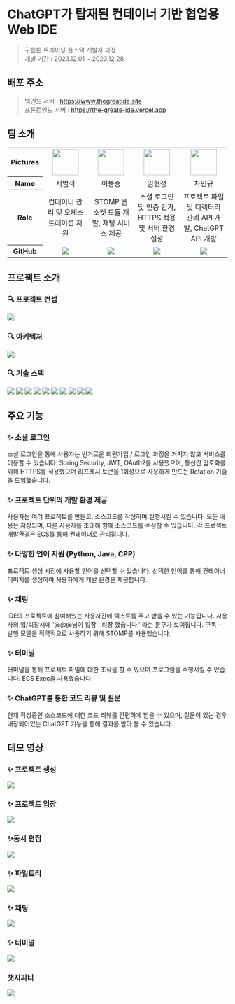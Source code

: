 <div align="">

# ChatGPT가 탑재된 컨테이너 기반 협업용 Web IDE

> 구름톤 트레이닝 풀스택 개발자 과정 <br>
> 개발 기간 : 2023.12.01 ~ 2023.12.28

## 배포 주소
> 백엔드 서버 : https://www.thegreatide.site <br>
> 프론트엔드 서버 : https://the-greate-ide.vercel.app
> 
## 팀 소개

<table width="500" align="center">
<tbody>
<tr>
<th>Pictures</th>
<td width="100" align="center">
<a href="https://github.com/sbslc2000">
<img src="https://avatars.githubusercontent.com/u/60257970?v=4" width="60" height="60">
</a>
</td>
<td width="100" align="center">
<a href="https://github.com/leebongseung">
<img src="https://avatars.githubusercontent.com/u/101985441?v=4" width="60" height="60">
</a>
</td>
<td width="100" align="center">
<a href="https://github.com/HJunng">
<img src="https://avatars.githubusercontent.com/u/56528404?v=4" width="60" height="60">
</a>
</td>
<td width="100" align="center">
<a href="https://github.com/charmingGyu">
<img src="https://avatars.githubusercontent.com/u/133394457?v=4" width="60" height="60">
</a>
</td>
</tr>
<tr>
<th>Name</th>
<td width="100" align="center">서범석</td>
<td width="100" align="center">이봉승</td>
<td width="100" align="center">임현정</td>
<td width="100" align="center">차민규</td>

</tr>
<tr>
<th>Role</th>
<td width="150" align="center">
컨테이너 관리 및 오케스트레이션 지원<br>
</td>
<td width="150" align="center">
STOMP 웹소켓 
모듈 개발, 
채팅 서비스 제공<br>
</td>
<td width="150" align="center">
소셜 로그인 및 인증 인가, HTTPS 적용 및 서버 환경 설정
<br>
</td>
<td width="150" align="center">
프로젝트 파일 및 디렉터리 관리 API 개발, ChatGPT API 개발
<br>
</td>
</tr>
<tr>
<th>GitHub</th>
<td width="100" align="center">
<a href="https://github.com/sbslc2000">
<img src="http://img.shields.io/badge/sbslc2000-green?style=social&logo=github"/>
</a>
</td>
<td width="100" align="center">
<a href="https://github.com/leebongseung">
<img src="http://img.shields.io/badge/leebongseung-green?style=social&logo=github"/>
</a>
</td>
<td width="100" align="center">
<a href="https://github.com/HJunng">
<img src="http://img.shields.io/badge/HJunng-green?style=social&logo=github"/>
</a>
</td>
<td width="100" align="center">
<a href="https://github.com/charmingGyu">
<img src="http://img.shields.io/badge/charmingGyu-green?style=social&logo=github"/>
</a>
</td>

</tr>
</tbody>
</table>

## 프로젝트 소개

### 🔍 프로젝트 컨셉
![](https://i.imgur.com/QCd2sfQ.png)

### 🔍 아키텍처
![](https://i.imgur.com/6LPYDSF.png)

### 🔍 기술 스택
<img src="https://img.shields.io/badge/java-007396?style=for-the-badge&logo=java&logoColor=white">

<img src="https://img.shields.io/badge/mysql-4479A1?style=for-the-badge&logo=mysql&logoColor=white">

<img src="https://img.shields.io/badge/springboot-6DB33F?style=for-the-badge&logo=springboot&logoColor=white">
<img src="https://img.shields.io/badge/NGINX-009639?style=for-the-badge&logo=NGINX&logoColor=white">
<img src="https://img.shields.io/badge/hibernate-59666C?style=for-the-badge&logo=hibernate&logoColor=white">

<img src="https://img.shields.io/badge/spring security-6DB33F?style=for-the-badge&logo=springsecurity&logoColor=white">
<img src="https://img.shields.io/badge/jwt-000000?style=for-the-badge&logo=JSONWebTokens&logoColor=white">
<img src="https://img.shields.io/badge/Amazon ECS-FF9900?style=for-the-badge&logo=amazonecs&logoColor=white">
<img src="https://img.shields.io/badge/Amazon RDS-527FFF?style=for-the-badge&logo=amazonrds&logoColor=white">
<img src="https://img.shields.io/badge/Amazon EC2-FF9900?style=for-the-badge&logo=amazonec2&logoColor=white">


## 주요 기능
### ✨ 소셜 로그인 
소셜 로그인을 통해 사용자는 번거로운 회원가입 / 로그인 과정을 거치지 않고 서비스를 이용할 수 있습니다. Spring Security, JWT, OAuth2를 사용했으며, 통신간 암호화를 위해 HTTPS를 적용했으며 리프레시 토큰을 1회성으로 사용하게 만드는 Rotation 기술을 도입했습니다.
### ✨ 프로젝트 단위의 개발 환경 제공
사용자는 여러 프로젝트를 만들고, 소스코드를 작성하며 실행시킬 수 있습니다. 모든 내용은 저장되며, 다른 사용자를 초대해 함께 소스코드를 수정할 수 있습니다. 각 프로젝트 개발환경은 ECS를 통해 컨테이너로 관리됩니다.
### ✨ 다양한 언어 지원 (Python, Java, CPP)
프로젝트 생성 시점에 사용할 언어를 선택할 수 있습니다. 선택한 언어를 통해 컨테이너 이미지를 생성하여 사용자에게 개발 환경을 제공합니다.
### ✨ 채팅
IDE의 프로젝트에 참여해있는 사용자간에 텍스트를 주고 받을 수 있는 기능입니다. 사용자의 입/퇴장시에 '@@@님이 입장 | 퇴장 했습니다.' 라는 문구가 보여집니다. 구독 - 발행 모델을 적극적으로 사용하기 위해 STOMP를 사용했습니다. 
### ✨ 터미널
터미널을 통해 프로젝트 파일에 대한 조작을 할 수 있으며 프로그램을 수행시킬 수 있습니다. ECS Exec을 사용했습니다.
### ✨ ChatGPT를 통한 코드 리뷰 및 질문
현재 작성중인 소스코드에 대한 코드 리뷰를 간편하게 받을 수 있으며, 질문이 있는 경우 내장되어있는 ChatGPT 기능을 통해 결과를 받아 볼 수 있습니다.

## 데모 영상 

### ✨ 프로젝트 생성
![](https://i.imgur.com/PiEwntJ.gif)

### ✨ 프로젝트 입장
![](https://i.imgur.com/u8PjkEN.gif)

### ✨동시 편집
![](https://i.imgur.com/4VSu0vS.gif)

### ✨ 파일트리
![](https://i.imgur.com/ZvOswWB.gif)

### ✨ 채팅
![](https://i.imgur.com/Hu4KZQv.gif)

### ✨ 터미널
![](https://i.imgur.com/jeUx55A.gif)

### 챗지피티
![](https://i.imgur.com/6D1kcfn.gif)


</div>
